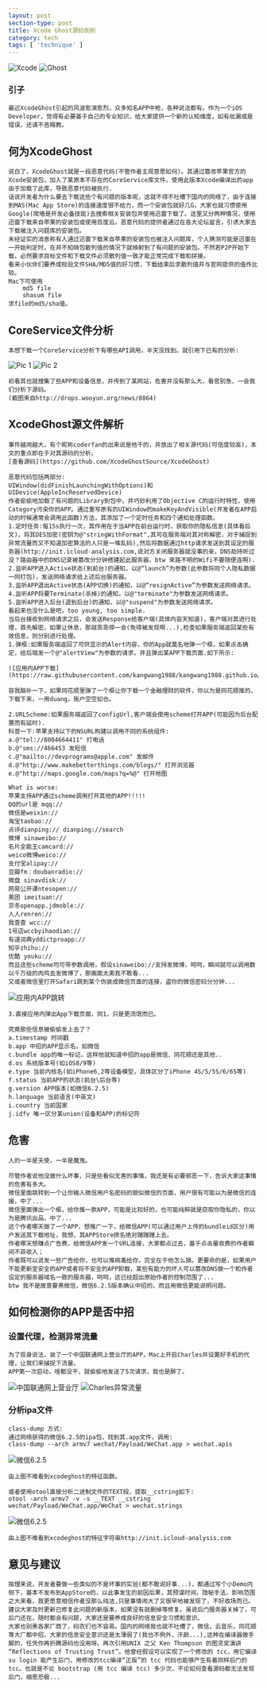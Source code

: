```yaml
---
layout: post
section-type: post
title: Xcode Ghost源码剖析
category: tech
tags: [ 'technique' ]
---
```


![Xcode](https://raw.githubusercontent.com/kangwang1988/kangwang1988.github.io/master/_images/xcodeghost_4.jpg)
![Ghost](https://raw.githubusercontent.com/kangwang1988/kangwang1988.github.io/master/_images/xcodeghost_5.jpeg)

### 引子

	最近XcodeGhost引起的风波愈演愈烈，众多知名APP中枪，各种说法都有。作为一个iOS Developer，觉得有必要基于自己的专业知识，给大家提供一个新的认知维度，如有纰漏或是错误，还请不吝赐教。

## 何为XcodeGhost

	说白了，XcodeGhost就是一段恶意代码(不管作者主观意愿如何)。其通过篡改苹果官方的Xcode安装包，加入了某原本不存在的CoreService库文件。使用此版本Xcode编译出的app由于加载了此库，导致恶意代码被执行.
	话说开发者为什么要去下载这些个有问题的版本呢，这就不得不吐槽下国内的网络了，由于连接到MAS(Mac App Store)的连接速度很不给力，而一个安装包就好几G，大家也就习惯使用Google(爬墙是开发必备技能)去搜索相关安装包并使用迅雷下载了。这里又分两种情况，使用迅雷下载来自苹果的安装包或使用百度云。恶意代码的提供者通过在各大论坛留言，引诱大家去下载被注入问题库的安装包。
	未经证实的消息称有人通过迅雷下载来自苹果的安装包也被注入问题库，个人猜测可能是迅雷在一开始判定时，在并不知晓包散列值的情况下就映射到了有问题的安装包。不然若P2P开始下载，必然要求目标文件和下载文件必须散列值一致才能正常完成下载和拼接。
	看来小伙伴们要养成校验文件SHA/MD5值的好习惯，下载结束后求散列值并与官网提供的值作比较。
	Mac下可使用
		md5 file 
		shasum file
	求file的md5/sha值。

## CoreService文件分析
	本想下载一个CoreService分析下有哪些API调用，半天没找到。就引用下已有的分析:
	
![Pic 1](https://raw.githubusercontent.com/kangwang1988/kangwang1988.github.io/master/_images/xcodeghost_1.jpg)
![Pic 2](https://raw.githubusercontent.com/kangwang1988/kangwang1988.github.io/master/_images/xcodeghost_2.png)

	初看其也就搜集了些APP和设备信息，并传到了某网站，危害并没有那么大，看官别急，一会我们分析下源码。
	(截图来自http://drops.wooyun.org/news/8864)

## XcodeGhost源文件解析

	事件越闹越大，有个昵称coderfan的出来说是他干的，并放出了相关源代码(可信度较高)，本文的重点即在于对其源码的分析。
	[查看源码](https://github.com/XcodeGhostSource/XcodeGhost)
	
	恶意代码包括两部分:
	UIWindow(didFinishLaunchingWithOptions)和UIDevice(AppleIncReservedDevice)
	作者偷偷地加载了有问题的Library到包中，并巧妙利用了Objective C的运行时特性，使用Category污染你的APP。通过重写原有的UIWindow的makeKeyAndVisible(开发者在APP启动的时候通常会调用此函数)方法，其添加了一个定时任务和四个通知处理函数。
	1.定时任务:每15s执行一次，其作用在于当APP在前台运行时，获取你的隐私信息(具体看后文)，将其DES加密(密钥为@"stringWithFormat",其可在服务端对其对称解密，对于捕捉到异常流量而又不知道加密算法的人只是一堆乱码),然后将数据通过http请求发送到其设定的服务器(http://init.icloud-analysis.com,说对方关闭服务器就没事的亲，DNS劫持听过没？路由器中的DNS记录被篡改分分钟搭建起此服务器，btw 来路不明的Wifi不要随便连啊).
	2.监听APP进入Active状态(到前台)的通知，以@“launch”为参数(此参数将同个人隐私数据一同打包)，发送网络请求给上述后台服务器。
	3.监听APP退出Active状态(APP切换)的通知，以@“resignActive”为参数发送网络请求。
	4.监听APP将要Terminate(杀掉)的通知，以@"terminate"为参数发送网络请求。
	5.监听APP进入后台(退到后台)的通知，以@"suspend"为参数发送网络请求。
	看起来也没什么是吧，too young, too simple.
	当后台接收到网络请求之后，会发送Response给客户端(具体内容天知道)，客户端对其进行处理，首先解密，如果让休息，那就乖乖停一会(免得被发现啊...),检查如果服务端返回某些有效信息，则分别进行处理。
	1.弹框:如果服务端返回了可供显示的Alert内容，你的App就莫名地弹一个框，如果点击确定，给后端发一个@"alertView"为参数的请求，并且弹出某APP下载页面.如下所示:
	
	![应用内APP下载](https://raw.githubusercontent.com/kangwang1988/kangwang1988.github.io/master/_images/xcodeghost_3.jpg)
	
	容我脑补一下，如果同花顺里弹了一个框让你下载一个金融理财的软件，你以为是同花顺推的，下载下来，一用duang，账户空空如也。
	
	2.URLScheme:如果服务端返回了configUrl,客户端会使用scheme打开APP(可能因为后台配置而有延时).
	科普一下:苹果支持以下的NSURL构建以调用不同的系统组件:
	a.@"tel://8004664411" 打电话
	b.@"sms://466453 发短信
	c.@"mailto://devprograms@apple.com" 发邮件
	d.@"http://www.makebetterthings.com/blogs/" 打开浏览器
	e.@"http://maps.google.com/maps?q=%@" 打开地图
	
	What is worse:
	苹果支持APP通过scheme调用打开其他的APP!!!!!
	QQ的url是 mqq:// 
	微信是weixin:// 
	淘宝taobao:// 
	点评dianping:// dianping://search 
	微博 sinaweibo:// 
	名片全能王camcard:// 
	weico微博weico:// 
	支付宝alipay:// 
	豆瓣fm：doubanradio:// 
	微盘 sinavdisk:// 
	网易公开课ntesopen://
	美团 imeituan:// 
	京冬openapp.jdmoble:// 
	人人renren:// 
	我查查 wcc:// 
	1号店wccbyihaodian:// 
	有道词典yddictproapp:// 
	知乎zhihu://
	优酷 youku://
	而且这些scheme均可带参数调用，假设sinaweibo://支持发微博，呵呵，瞬间就可以调用数以千万级的肉鸡去发微博了，那画面太美我不敢看...
	又或者微信里打开Safari跳到某个伪装成微信页面的连接，盗你的微信密码分分钟...
	
![应用内APP跳转](https://raw.githubusercontent.com/kangwang1988/kangwang1988.github.io/master/_images/xcodeghost_10.jpg)
	
	3.直接应用内弹出App下载页面，同1，只是更流氓而已。
	
	究竟那些信息被偷偷发上去了？
	a.timestamp 时间戳
	b.app 中招的APP显示名，如微信
	c.bundle app的唯一标记，这样他就知道中招的app是微信、同花顺还是其他..
	d.os 系统版本号(如iOS8/9等)
	e.type 当前内核名(如iPhone6,2等设备模型，具体区分了iPhone 4S/5/5S/6/6S等)
	f.status 当前APP的状态(前台\后台等) 
	g.version APP版本(如微信6.2.5)
	h.language 当前语言(中英文)
	i.country 当前国家
	j.idfv 唯一区分某union(设备和APP)的标记符

## 危害

	人的一半是天使，一半是魔鬼。

	尽管作者说他没做什么坏事，只是些看似无害的事情，我还是有必要邪恶一下，告诉大家这事情的危害有多大。
	微信里面跳转到一个让你输入微信用户名密码的貌似微信的页面，用户很有可能以为是微信的连接，中了...
	微信里面弹出一个框，给你推一款APP，可能是比较好的，也可能纯粹就是窃取你隐私的，你以为是腾讯出品，中了...
	这个作者哪天做了一个APP，想推广一下，给微信APP(可以通过用户上传的bundleid区分)用户发送其下载地址，我想，其APPStore排名绝对蹭蹭蹭上去。
	作者哪天想赚点广告费，给微信APP发一个URL连接，大家都点过去，基于点击量收费的作者瞬间不菲收入；
	作者既可以说发一些广告给你，也可以推病毒给你，完全在于他怎么搞，更要命的是，如果用户不能更新至安全的APP或者将不安全的APP卸载，某些有能力的坏人可以篡改DNS做一个和作者设定的服务器域名一致的服务器，呵呵，这已经超出原始作者的控制范围了...
	btw 我不是故意要黑微信，微信6.2.5版本确认中招的，而且用微信更能说明问题。
	

## 如何检测你的APP是否中招

### 设置代理，检测异常流量
		
	为了现身说法，装了一个中国联通网上营业厅的APP，Mac上开启Charles并设置好手机的代理，让我们来捕捉下流量。
	APP第一次启动，啥都没干，就偷偷地发送了5次请求，我也是醉了。
	
![中国联通网上营业厅](https://raw.githubusercontent.com/kangwang1988/kangwang1988.github.io/master/_images/xcodeghost_8.jpg)
![Charles异常流量](https://raw.githubusercontent.com/kangwang1988/kangwang1988.github.io/master/_images/xcodeghost_9.png)

### 分析ipa文件
	class-dump 方式:
	通过网络获得的微信6.2.5的ipa包，找到其.app文件，调用:
	class-dump --arch armv7 wechat/Payload/WeChat.app > wechat.apis

![微信6.2.5](https://raw.githubusercontent.com/kangwang1988/kangwang1988.github.io/master/_images/xcodeghost_6.png)
	
	由上图不难看到xcodeghost的特征函数。
	
	或者使用otool直接分析二进制文件的TEXT段，提取__cstring如下:
	otool -arch armv7 -v -s __TEXT __cstring wechat/Payload/WeChat.app/WeChat > wechat.strings

![微信6.2.5](https://github.com/kangwang1988/kangwang1988.github.io/raw/master/_images/xcodeghost_7.png)
	
	由上图不难看到xcodeghost的特征字符串http://init.icloud-analysis.com

## 意见与建议

	按理来说，开发者要做一些类似的不是坏事的实验(都不敢说好事...)，都通过写个小Demo内侧下，基本不发布到AppStore的，以此事发生的前因后果，其预谋时间，隐秘手法，影响范围之大来看，我更愿意相信作者没那么纯洁,只是事情闹大了又很早地被发现了，不好收场而已。
	建议大家及时更新已修复此问题的新版本，如果没有就删掉等修复。虽说后门服务器关掉了，可后门还在，随时都会有问题，大家还是要养成良好的信息安全习惯和意识。
	大家也别黑各家厂商了，码农们也不容易。国内的网络我也就不吐槽了，微信，云音乐，同花顺等大厂都中招，大家的信息安全意识还是太薄弱了(我也不例外，汗颜...),这种在编译器做手脚的，任凭你再折腾源码也没用呀。再次引用UNIX 之父 Ken Thompson 的图灵奖演讲 “Reflections of Trusting Trust”。他曾经假设可以实现了一个修改的 tcc，用它编译 su login 能产生后门，用修改的tcc编译“正版”的 tcc 代码也能够产生有着同样后门的 tcc。也就是不论 bootstrap (用 tcc 编译 tcc) 多少次，不论如何查看源码都无法发现后门，细思恐极...

